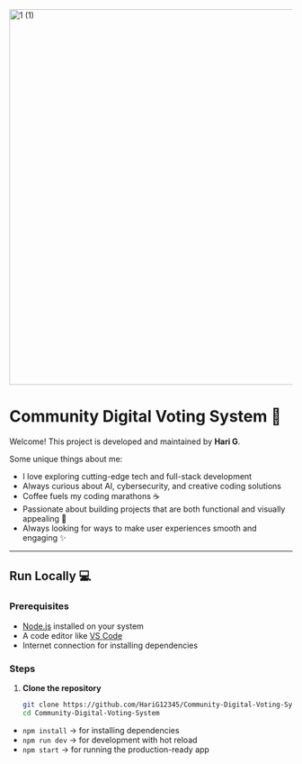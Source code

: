 <img width="1905" height="667" alt="1 (1)" src="https://github.com/user-attachments/assets/936aee1b-528c-420c-99e6-9926b2fc6592" />


# Community Digital Voting System 🚀

Welcome! This project is developed and maintained by **Hari G**.

Some unique things about me:
- I love exploring cutting-edge tech and full-stack development
- Always curious about AI, cybersecurity, and creative coding solutions
- Coffee fuels my coding marathons ☕
- Passionate about building projects that are both functional and visually appealing 🎨
- Always looking for ways to make user experiences smooth and engaging ✨

---

## Run Locally 💻

### Prerequisites
- [Node.js](https://nodejs.org/) installed on your system
- A code editor like [VS Code](https://code.visualstudio.com/)
- Internet connection for installing dependencies

### Steps
1. **Clone the repository**
   ```bash
   git clone https://github.com/HariG12345/Community-Digital-Voting-System.git
   cd Community-Digital-Voting-System
- `npm install` → for installing dependencies
- `npm run dev` → for development with hot reload  
- `npm start` → for running the production-ready app 
